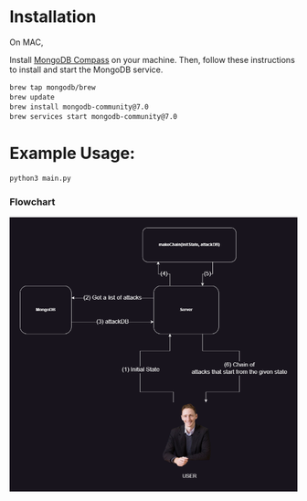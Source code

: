 # Installation

On MAC,

Install [MongoDB Compass](https://www.mongodb.com/try/download/compass) on your machine. Then, follow these instructions to install and start the MongoDB service.

```bash
brew tap mongodb/brew
brew update
brew install mongodb-community@7.0
brew services start mongodb-community@7.0
```

# Example Usage:

```bash
python3 main.py
```

### Flowchart
![image](./Flowchart.png)
